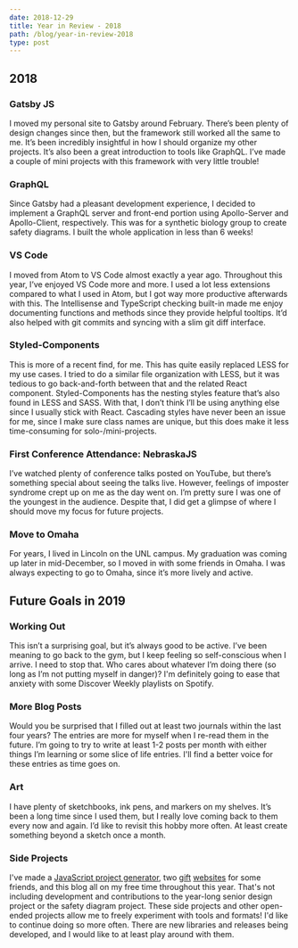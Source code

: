 ```yaml
---
date: 2018-12-29
title: Year in Review - 2018
path: /blog/year-in-review-2018
type: post
---
```

## 2018

### Gatsby JS

I moved my personal site to Gatsby around February. There’s been plenty of design changes since then, but the framework still worked all the same to me. It’s been incredibly insightful in how I should organize my other projects. It’s also been a great introduction to tools like GraphQL. I’ve made a couple of mini projects with this framework with very little trouble!

### GraphQL

Since Gatsby had a pleasant development experience, I decided to implement a GraphQL server and front-end portion using Apollo-Server and Apollo-Client, respectively. This was for a synthetic biology group to create safety diagrams. I built the whole application in less than 6 weeks!

### VS Code

I moved from Atom to VS Code almost exactly a year ago. Throughout this year, I’ve enjoyed VS Code more and more. I used a lot less extensions compared to what I used in Atom, but I got way more productive afterwards with this. The Intellisense and TypeScript checking built-in made me enjoy documenting functions and methods since they provide helpful tooltips. It’d also helped with git commits and syncing with a slim git diff interface.

### Styled-Components

This is more of a recent find, for me. This has quite easily replaced LESS for my use cases. I tried to do a similar file organization with LESS, but it was tedious to go back-and-forth between that and the related React component. Styled-Components has the nesting styles feature that’s also found in LESS and SASS. With that, I don’t think I’ll be using anything else since I usually stick with React. Cascading styles have never been an issue for me, since I make sure class names are unique, but this does make it less time-consuming for solo-/mini-projects.

### First Conference Attendance: NebraskaJS

I’ve watched plenty of conference talks posted on YouTube, but there’s something special about seeing the talks live. However, feelings of imposter syndrome crept up on me as the day went on. I’m pretty sure I was one of the youngest in the audience. Despite that, I did get a glimpse of where I should move my focus for future projects.

### Move to Omaha

For years, I lived in Lincoln on the UNL campus. My graduation was coming up later in mid-December, so I moved in with some friends in Omaha. I was always expecting to go to Omaha, since it’s more lively and active.

## Future Goals in 2019

### Working Out

This isn’t a surprising goal, but it’s always good to be active. I’ve been meaning to go back to the gym, but I keep feeling so self-conscious when I arrive. I need to stop that. Who cares about whatever I’m doing there (so long as I’m not putting myself in danger)? I'm definitely going to ease that anxiety with some Discover Weekly playlists on Spotify.

### More Blog Posts

Would you be surprised that I filled out at least two journals within the last four years? The entries are more for myself when I re-read them in the future. I’m going to try to write at least 1-2 posts per month with either things I’m learning or some slice of life entries. I'll find a better voice for these entries as time goes on.

### Art

I have plenty of sketchbooks, ink pens, and markers on my shelves. It’s been a long time since I used them, but I really love coming back to them every now and again. I’d like to revisit this hobby more often. At least create something beyond a sketch once a month.

### Side Projects

I've made a [JavaScript project generator](https://www.npmjs.com/package/generator-lionbyte), two [gift](https://soft-sight.netlify.com/) [websites](https://festive-carson-768b57.netlify.com/) for some friends, and this blog all on my free time throughout this year. That's not including development and contributions to the year-long senior design project or the safety diagram project. These side projects and other open-ended projects allow me to freely experiment with tools and formats! I'd like to continue doing so more often. There are new libraries and releases being developed, and I would like to at least play around with them.
